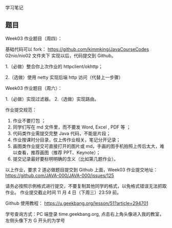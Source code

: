 学习笔记




## 题目
Week03 作业题目（周四）：

基础代码可以 fork： https://github.com/kimmking/JavaCourseCodes
02nio/nio02 文件夹下
实现以后，代码提交到 Github。

1.（必做）整合你上次作业的 httpclient/okhttp；

2.（选做）使用 netty 实现后端 http 访问（代替上一步骤）

Week03 作业题目（周六）：

1.（必做）实现过滤器。
2.（选做）实现路由。

作业提交规范：
1. 作业不要打包 ；
2. 同学们写在 md 文件里，而不要发 Word, Excel , PDF 等 ；
3. 代码类作业需提交完整 Java 代码，不能是片段；
4. 作业按课时分目录，仅上传作业相关，笔记分开记录；
5. 画图类作业提交可直接打开的图片或 md，手画的图手机拍照上传后太大，难以查看，推荐画图（推荐 PPT、Keynote）；
6. 提交记录最好要标明明确的含义（比如第几题作业）。

以上作业，要求 2 道必做题目提交到 Github 上面，Week03 作业提交地址：
https://github.com/JAVA-000/JAVA-000/issues/125

请务必按照示例格式进行提交，不要复制其他同学的格式，以免格式错误无法抓取作业。
作业提交截止时间 11 月 4 日（下周三）23:59 前。

Github 使用教程： https://u.geekbang.org/lesson/51?article=294701

学号查询方式：PC 端登录 time.geekbang.org, 点击右上角头像进入我的教室，左侧头像下方 G 开头的为学号